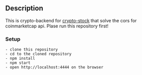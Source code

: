 ## Description

This is crypto-backend for [crypto-stock](https://github.com/celest1al/crypto-stock) that solve the cors for coinmarketcap api. Plase run this repository first!

### Setup

```
- clone this repository
- cd to the cloned repository
- npm install
- npm start
- open http://localhost:4444 on the browser
```